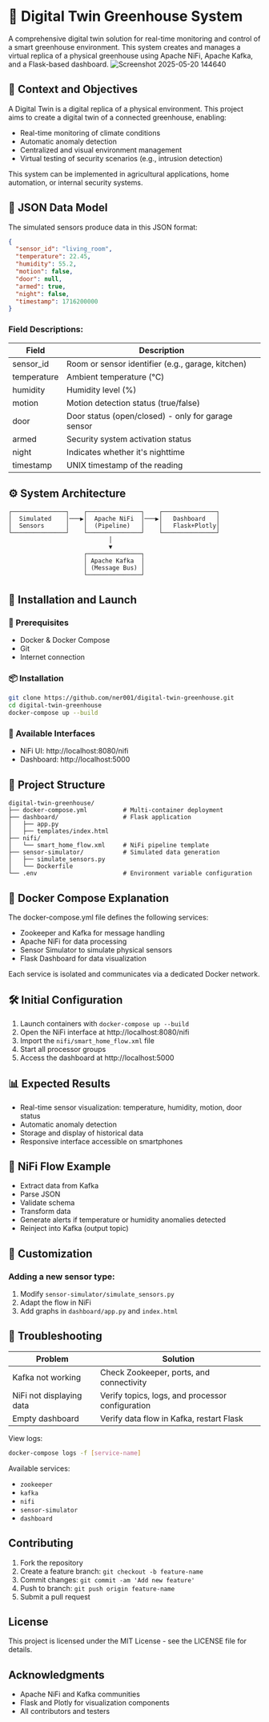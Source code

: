 # 🌱 Digital Twin Greenhouse System

A comprehensive digital twin solution for real-time monitoring and control of a smart greenhouse environment. This system creates and manages a virtual replica of a physical greenhouse using Apache NiFi, Apache Kafka, and a Flask-based dashboard.
![Screenshot 2025-05-20 144640](https://github.com/user-attachments/assets/3281001b-d1b2-4a3a-8997-b519e240c201)


## 🧠 Context and Objectives

A Digital Twin is a digital replica of a physical environment. This project aims to create a digital twin of a connected greenhouse, enabling:

- Real-time monitoring of climate conditions
- Automatic anomaly detection
- Centralized and visual environment management
- Virtual testing of security scenarios (e.g., intrusion detection)

This system can be implemented in agricultural applications, home automation, or internal security systems.

## 🧾 JSON Data Model

The simulated sensors produce data in this JSON format:

```json
{
  "sensor_id": "living_room",
  "temperature": 22.45,
  "humidity": 55.2,
  "motion": false,
  "door": null,
  "armed": true,
  "night": false,
  "timestamp": 1716200000
}
```

### Field Descriptions:

| Field | Description |
|-------|-------------|
| sensor_id | Room or sensor identifier (e.g., garage, kitchen) |
| temperature | Ambient temperature (°C) |
| humidity | Humidity level (%) |
| motion | Motion detection status (true/false) |
| door | Door status (open/closed) - only for garage sensor |
| armed | Security system activation status |
| night | Indicates whether it's nighttime |
| timestamp | UNIX timestamp of the reading |

## ⚙️ System Architecture

```
┌───────────────┐    ┌───────────────┐    ┌───────────────┐
│  Simulated    │───▶│  Apache NiFi  │───▶│   Dashboard   │
│  Sensors      │    │  (Pipeline)   │    │   Flask+Plotly│
└───────────────┘    └───────────────┘    └───────────────┘
                            │                    
                            ▼                    
                     ┌───────────────┐           
                     │ Apache Kafka  │           
                     │ (Message Bus) │           
                     └───────────────┘           
```

## 🚀 Installation and Launch

### 🔧 Prerequisites

- Docker & Docker Compose
- Git
- Internet connection

### 📦 Installation

```bash
git clone https://github.com/ner001/digital-twin-greenhouse.git
cd digital-twin-greenhouse
docker-compose up --build
```

### 🧭 Available Interfaces

- NiFi UI: http://localhost:8080/nifi
- Dashboard: http://localhost:5000

## 📁 Project Structure

```
digital-twin-greenhouse/
├── docker-compose.yml          # Multi-container deployment
├── dashboard/                  # Flask application
│   ├── app.py
│   ├── templates/index.html
├── nifi/
│   └── smart_home_flow.xml     # NiFi pipeline template
├── sensor-simulator/           # Simulated data generation
│   ├── simulate_sensors.py
│   └── Dockerfile
└── .env                        # Environment variable configuration
```

## 🐳 Docker Compose Explanation

The docker-compose.yml file defines the following services:

- Zookeeper and Kafka for message handling
- Apache NiFi for data processing
- Sensor Simulator to simulate physical sensors
- Flask Dashboard for data visualization

Each service is isolated and communicates via a dedicated Docker network.

## 🛠️ Initial Configuration

1. Launch containers with `docker-compose up --build`
2. Open the NiFi interface at http://localhost:8080/nifi
3. Import the `nifi/smart_home_flow.xml` file
4. Start all processor groups
5. Access the dashboard at http://localhost:5000

## 📊 Expected Results

- Real-time sensor visualization: temperature, humidity, motion, door status
- Automatic anomaly detection
- Storage and display of historical data
- Responsive interface accessible on smartphones

## 🧪 NiFi Flow Example

- Extract data from Kafka
- Parse JSON
- Validate schema
- Transform data
- Generate alerts if temperature or humidity anomalies detected
- Reinject into Kafka (output topic)

## 🔄 Customization

### Adding a new sensor type:
1. Modify `sensor-simulator/simulate_sensors.py`
2. Adapt the flow in NiFi
3. Add graphs in `dashboard/app.py` and `index.html`

## 🧩 Troubleshooting

| Problem | Solution |
|---------|----------|
| Kafka not working | Check Zookeeper, ports, and connectivity |
| NiFi not displaying data | Verify topics, logs, and processor configuration |
| Empty dashboard | Verify data flow in Kafka, restart Flask |

View logs:

```bash
docker-compose logs -f [service-name]
```

Available services:
- `zookeeper`
- `kafka`
- `nifi`
- `sensor-simulator`
- `dashboard`

## Contributing

1. Fork the repository
2. Create a feature branch: `git checkout -b feature-name`
3. Commit changes: `git commit -am 'Add new feature'`
4. Push to branch: `git push origin feature-name`
5. Submit a pull request

## License

This project is licensed under the MIT License - see the LICENSE file for details.

## Acknowledgments

- Apache NiFi and Kafka communities
- Flask and Plotly for visualization components
- All contributors and testers
